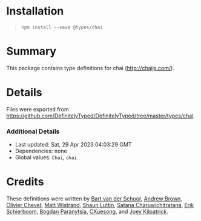 # Installation

> `npm install --save @types/chai`

# Summary

This package contains type definitions for chai (http://chaijs.com/).

# Details

Files were exported from https://github.com/DefinitelyTyped/DefinitelyTyped/tree/master/types/chai.

### Additional Details

- Last updated: Sat, 29 Apr 2023 04:03:29 GMT
- Dependencies: none
- Global values: `Chai`, `chai`

# Credits

These definitions were written by [Bart van der Schoor](https://github.com/Bartvds), [Andrew Brown](https://github.com/AGBrown), [Olivier Chevet](https://github.com/olivr70), [Matt Wistrand](https://github.com/mwistrand), [Shaun Luttin](https://github.com/shaunluttin), [Satana Charuwichitratana](https://github.com/micksatana), [Erik Schierboom](https://github.com/ErikSchierboom), [Bogdan Paranytsia](https://github.com/bparan), [CXuesong](https://github.com/CXuesong), and [Joey Kilpatrick](https://github.com/joeykilpatrick).
